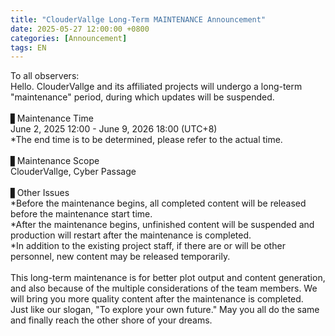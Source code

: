 ```yaml
---
title: "ClouderVallge Long-Term MAINTENANCE Announcement"
date: 2025-05-27 12:00:00 +0800
categories: [Announcement]
tags: EN
---
```

To all observers:<br/>
Hello. ClouderVallge and its affiliated projects will undergo a long-term "maintenance" period, during which updates will be suspended.<br/>
<br/>
▋Maintenance Time<br/>
June 2, 2025 12:00 - June 9, 2026 18:00 (UTC+8)<br/>
*The end time is to be determined, please refer to the actual time.<br/>
<br/>
▋Maintenance Scope<br/>
ClouderVallge, Cyber Passage<br/>
<br/>
▋Other Issues<br/>
*Before the maintenance begins, all completed content will be released before the maintenance start time.<br/>
*After the maintenance begins, unfinished content will be suspended and production will restart after the maintenance is completed.<br/>
*In addition to the existing project staff, if there are or will be other personnel, new content may be released temporarily.<br/>
<br/>
This long-term maintenance is for better plot output and content generation, and also because of the multiple considerations of the team members. We will bring you more quality content after the maintenance is completed.<br/>
Just like our slogan, "To explore your own future." May you all do the same and finally reach the other shore of your dreams.<br/>
